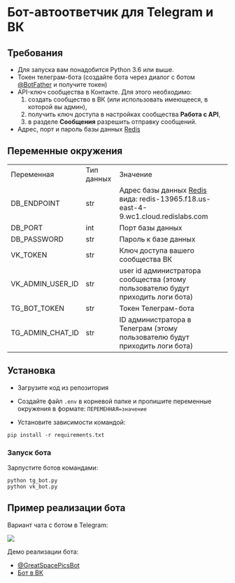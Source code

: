 # Бот-автоответчик для Telegram и ВК



## Требования

- Для запуска вам понадобится Python 3.6 или выше.
- Токен телеграм-бота (создайте бота через диалог с ботом 
[@BotFather](https://telegram.me/BotFather) и получите токен) 
- API-ключ сообщества в Контакте. Для этого необходимо:
  1. создать сообщество в ВК
(или использовать имеющееся, в которой вы админ), 
  2. получить ключ доступа в 
настройках сообщества **Работа с API**,
  3. в разделе **Сообщения** разрешить отправку сообщений.
- Адрес, порт и пароль базы данных [Redis](https://redislabs.com/)


## Переменные окружения

<table>
<tr>
<td>Переменная</td>
<td>Тип данных</td>
<td>Значение</td>
</tr>
<tr>
<td>DB_ENDPOINT</td>
<td>str</td>
<td>Адрес базы данных <a href="https://redislabs.com/">Redis</a> вида: redis-13965.f18.us-east-4-9.wc1.cloud.redislabs.com</td>
</tr>
<tr>
<td>DB_PORT</td>
<td>int</td>
<td>Порт базы данных</td>
</tr>
<tr>
<td>DB_PASSWORD</td>
<td>str</td>
<td>Пароль к базе данных</td>
</tr>
<tr>
<td>VK_TOKEN</td>
<td>str</td>
<td>Ключ доступа вашего сообщества ВК</td>
</tr>
<tr>
<td>VK_ADMIN_USER_ID</td>
<td>str</td>
<td>user id администратора сообщества (этому пользователю будут приходить логи бота)</td>
</tr>
<tr>
<td>TG_BOT_TOKEN</td>
<td>str</td>
<td>Токен Телеграм-бота</td>
</tr>
<tr>
<td>TG_ADMIN_CHAT_ID</td>
<td>str</td>
<td>ID администратора в Телеграм (этому пользователю будут приходить логи бота)</td>
</tr>
</table>


## Установка

- Загрузите код из репозитория
- Создайте файл `.env` в корневой папке и пропишите переменные окружения 
в формате: `ПЕРЕМЕННАЯ=значение`

- Установите зависимости командой:
```shell
pip install -r requirements.txt
```


### Запуск бота

Зарпустите ботов командами:
```commandline
python tg_bot.py
python vk_bot.py
```

## Пример реализации бота
Вариант чата с ботом в Telegram:

![](http://g.recordit.co/3rpBRa8S5t.gif)

Демо реализации бота:  
- [@GreatSpacePicsBot](https://telegram.me/GreatSpacePicsBot)  
- [Бот в ВК](https://vk.com/im?sel=-184085204)